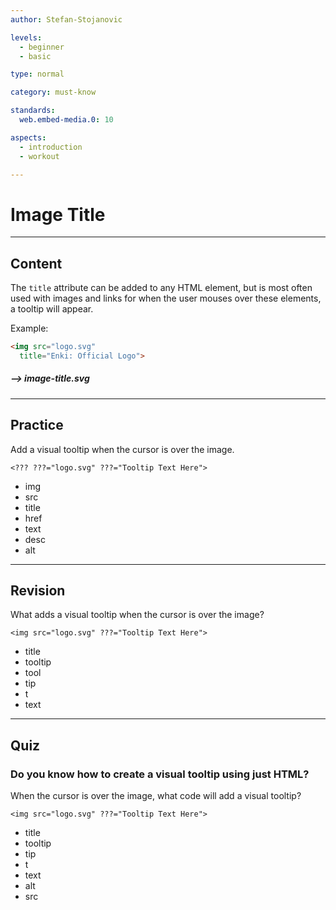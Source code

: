 ```yaml
---
author: Stefan-Stojanovic

levels:
  - beginner
  - basic

type: normal

category: must-know

standards:
  web.embed-media.0: 10

aspects:
  - introduction
  - workout

---
```

# Image Title

---
## Content

The `title` attribute can be added to any HTML element, but is most often used with images and links for when the user mouses over these elements, a tooltip will appear. 

Example:
```html
<img src="logo.svg"
  title="Enki: Official Logo">
```

##### --> image-title.svg

---
## Practice

Add a visual tooltip when the cursor is over the image.

`<??? ???="logo.svg" ???="Tooltip Text Here">`

* img
* src
* title
* href
* text
* desc
* alt

---
## Revision

What adds a visual tooltip when the cursor is over the image?

`<img src="logo.svg" ???="Tooltip Text Here">`

* title
* tooltip
* tool
* tip
* t
* text

---
## Quiz

### Do you know how to create a visual tooltip using just HTML?

When the cursor is over the image, what code will add a visual tooltip?

`<img src="logo.svg" ???="Tooltip Text Here">`

* title
* tooltip
* tip
* t
* text
* alt
* src
 
